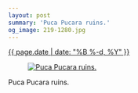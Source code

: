```yaml
---
layout: post
summary: 'Puca Pucara ruins.'
og_image: 219-1280.jpg
---
```


<div class="post">
 <time>
  <a href="/219">
   {{ page.date | date: "%B %-d, %Y" }}
  </a>
 </time>
 <a href="/219">
  <figure data-taken="11/19/2013">
   <img alt="Puca Pucara ruins." sizes="(min-width: 700px) 50vw, calc(100vw - 2rem)" src="{{ site.assets_url }}/219-640.jpg" srcset="{{ site.assets_url }}/219-1280.jpg 1280w, {{ site.assets_url }}/219-960.jpg 960w, {{ site.assets_url }}/219-640.jpg 640w, {{ site.assets_url }}/219-320.jpg 320w"/>
  </figure>
 </a>
 <span>
  Puca Pucara ruins.
 </span>
</div>
